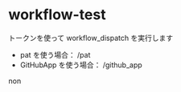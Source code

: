 # workflow-test

トークンを使って workflow_dispatch を実行します

- pat を使う場合： /pat
- GitHubApp を使う場合： /github_app

non
